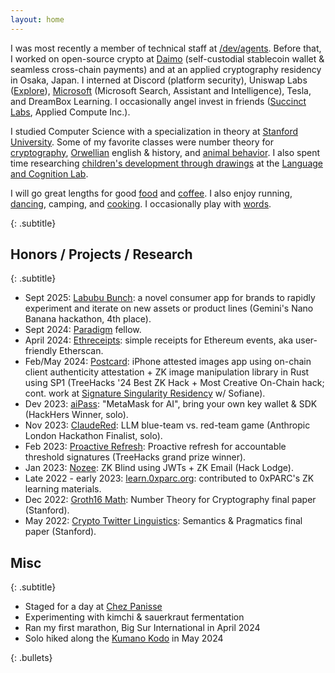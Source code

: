 ```yaml
---
layout: home
---
```


<div class="spacer"></div>

I was most recently a member of technical staff at [/dev/agents](https://sdsa.ai). Before that, I worked on 
open-source crypto at [Daimo](https://github.com/daimo-eth/daimo) (self-custodial stablecoin wallet & 
seamless cross-chain payments) and at an applied cryptography residency in Osaka, Japan. 
I interned at Discord (platform security), Uniswap Labs ([Explore](https://app.uniswap.org/explore)), [Microsoft](https://www.reddit.com/r/gifs/comments/2iy3wn/bill_gates_jumps_over_a_chair/) (Microsoft
Search, Assistant and Intelligence), Tesla, and DreamBox Learning. I occasionally angel invest in friends ([Succinct Labs](https://www.succinct.xyz/), Applied Compute Inc.).

I studied Computer Science with a specialization in theory at [Stanford
University](https://www.youtube.com/watch?v=XF7D7fSU--U). Some of my favorite classes were number theory
for [cryptography](https://kayleegeorge.github.io/math110_WIM.pdf), [Orwellian](https://www.orwellfoundation.com/the-orwell-foundation/orwell/essays-and-other-works/politics-and-the-english-language/)
english & history, and [animal behavior](https://www.scientificamerican.com/article/the-mind-of-an-octopus/). I also spent time researching [children's
development through drawings](https://twitter.com/hollyahuey/status/1552118837960638464) at the [Language and Cognition
Lab](http://langcog.stanford.edu/index.html).

I will go great lengths for good [food](https://www.reading-f.com/magazine-f-kimchi/) and [coffee](https://www.thecoffeemovement.com/).
I also enjoy running, [dancing](https://www.youtube.com/watch?v=LcfL6i2cgRI&t=89s),
camping, and [cooking](https://kleerants.substack.com/p/farmers-markets-and-forks-s2e7). I occasionally
play with [words](https://kleerants.substack.com).

<div class="spacer"></div>

{: .subtitle}

## Honors / Projects / Research
{: .subtitle}
- Sept 2025: [Labubu Bunch](/blog/ai-editors): a novel consumer app for brands to rapidly experiment and iterate on new assets or product lines (Gemini's Nano Banana hackathon, 4th place).
- Sept 2024: [Paradigm](https://fellowship.paradigm.xyz/) fellow.
- April 2024: [Ethreceipts](https://github.com/daimo-eth/ethreceipts): simple receipts for Ethereum events, aka user-friendly Etherscan.
- Feb/May 2024: [Postcard](https://github.com/Sofianel5/onchain-appattest): iPhone attested images app using on-chain client authenticity attestation + ZK image manipulation library in Rust using SP1 (TreeHacks '24 Best ZK Hack + Most Creative On-Chain hack; cont. work at [Signature Singularity Residency](https://x.com/kayrgeorge/status/1798832124373639500) w/ Sofiane).
- Dev 2023: [aiPass](https://github.com/kayleegeorge/aipass): "MetaMask for AI", bring your own key wallet & SDK (HackHers Winner, solo).
- Nov 2023: [ClaudeRed](/blog/claudered): LLM blue-team vs. red-team game (Anthropic London Hackathon Finalist, solo).
- Feb 2023: [Proactive Refresh](https://github.com/lyronctk/proactive-refresh): Proactive refresh for accountable threshold signatures (TreeHacks grand prize winner).
- Jan 2023: [Nozee](https://github.com/emmaguo13/zk-blind): ZK Blind using JWTs + ZK Email (Hack Lodge).
- Late 2022 - early 2023: [learn.0xparc.org](https://learn.0xparc.org/): contributed to 0xPARC's ZK learning materials.
- Dec 2022: [Groth16 Math](https://github.com/kayleegeorge/kayleegeorge.github.io/blob/master/math110_WIM.pdf): Number Theory for Cryptography final paper (Stanford).
- May 2022: [Crypto Twitter Linguistics](https://github.com/kayleegeorge/kayleegeorge.github.io/blob/master/Ling130A_Final_Report_.pdf): Semantics & Pragmatics final paper (Stanford).

<div class="spacer"></div>

## Misc
{: .subtitle}

- Staged for a day at [Chez Panisse](https://en.wikipedia.org/wiki/Chez_Panisse)
- Experimenting with kimchi & sauerkraut fermentation
- Ran my first marathon, Big Sur International in April 2024
- Solo hiked along the [Kumano Kodo](https://www.tb-kumano.jp/en/kumano-kodo/) in May 2024

{: .bullets}